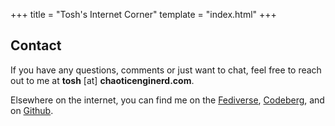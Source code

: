 +++
title = "Tosh's Internet Corner"
template = "index.html"
+++

## Contact
If you have any questions, comments or just want to chat, feel free to reach out to me at **tosh** [at] **chaoticenginerd.com**.

Elsewhere on the internet, you can find me on the [Fediverse](https://fosstodon.org/@chaoticenginerd), [Codeberg](https://codeberg.org/chaoticenginerd), and on [Github](https://github.com/chaoticenginerd).
